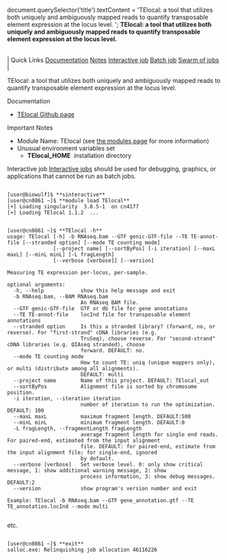 

document.querySelector('title').textContent = 'TElocal: a tool that utilizes both uniquely and ambiguously mapped reads to quantify transposable element expression at the locus level. ';
**TElocal: a tool that utilizes both uniquely and ambiguously mapped reads to quantify transposable element expression at the locus level.** 


|  |
| --- |
| 
Quick Links
[Documentation](#doc)
[Notes](#notes)
[Interactive job](#int) 
[Batch job](#sbatch) 
[Swarm of jobs](#swarm) 
 |



TElocal: a tool that utilizes both uniquely and ambiguously mapped reads to quantify transposable element expression at the locus level.



Documentation
* [TElocal Github page](https://github.com/mhammell-laboratory/TElocal)


Important Notes
* Module Name: TElocal (see [the modules page](https://hpc.nih.gov/apps/modules.html) for more information)
* Unusual environment variables set
	+ **TElocal\_HOME**  installation directory



Interactive job
[Interactive jobs](/docs/userguide.html#int) should be used for debugging, graphics, or applications that cannot be run as batch jobs.
  


```

[user@biowulf]$ **sinteractive** 
[user@cn0861 ~]$ **module load TElocal** 
[+] Loading singularity  3.8.5-1  on cn4177
[+] Loading TElocal 1.1.2  ...

```


```

[user@cn0861 ~]$ **TElocal -h** 
usage: TElocal [-h] -b RNAseq.bam --GTF genic-GTF-file --TE TE-annot-file [--stranded option] [--mode TE counting mode]
               [--project name] [--sortByPos] [-i iteration] [--maxL maxL] [--minL minL] [-L fragLength]
               [--verbose [verbose]] [--version]

Measuring TE expression per-locus, per-sample.

optional arguments:
  -h, --help            show this help message and exit
  -b RNAseq.bam, --BAM RNAseq.bam
                        An RNAseq BAM file.
  --GTF genic-GTF-file  GTF or db file for gene annotations
  --TE TE-annot-file    locInd file for transposable element annotations
  --stranded option     Is this a stranded library? (forward, no, or reverse). For "first-strand" cDNA libraries (e.g.
                        TruSeq), choose reverse. For "second-strand" cDNA libraries (e.g. QIAseq stranded), choose
                        forward. DEFAULT: no.
  --mode TE counting mode
                        How to count TE: uniq (unique mappers only), or multi (distribute among all alignments).
                        DEFAULT: multi
  --project name        Name of this project. DEFAULT: TElocal_out
  --sortByPos           Alignment file is sorted by chromosome position.
  -i iteration, --iteration iteration
                        number of iteration to run the optimization. DEFAULT: 100
  --maxL maxL           maximum fragment length. DEFAULT:500
  --minL minL           minimum fragment length. DEFAULT:0
  -L fragLength, --fragmentLength fragLength
                        average fragment length for single end reads. For paired-end, estimated from the input alignment
                        file. DEFAULT: for paired-end, estimate from the input alignment file; for single-end, ignored
                        by default.
  --verbose [verbose]   Set verbose level. 0: only show critical message, 1: show additional warning message, 2: show
                        process information, 3: show debug messages. DEFAULT:2
  --version             show program's version number and exit

Example: TElocal -b RNAseq.bam --GTF gene_annotation.gtf --TE TE_annotation.locInd --mode multi


```

etc.


```

[user@cn0861 ~]$ **exit**
salloc.exe: Relinquishing job allocation 46116226

```





